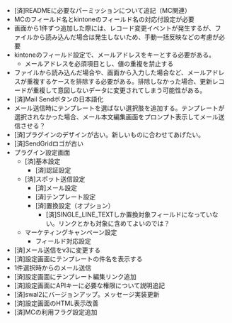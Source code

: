 - [済]READMEに必要なパーミッションについて追記（MC関連）
- MCのフィールド名とkintoneのフィールド名の対応付設定が必要
- 画面から1件ずつ追加した際には、レコード変更イベントが発生するが、ファイルから読み込んだ場合は発生しないため、手動一括反映などの考慮が必要
- kintoneのフィールド設定で、メールアドレスをキーとする必要がある。
  - メールアドレスを必須項目とし、値の重複を禁止する
- ファイルから読み込んだ場合や、画面から入力した場合など、メールアドレスが重複するケースを排除する必要がある。排除しなかった場合、更新レコードが重複して意図しないデータに変更されてしまう可能性がある。
- [済]Mail Sendボタンの日本語化
- メール送信時にテンプレートを選ばない選択肢を追加する。テンプレートが選択されなかった場合、メール本文編集画面をプロンプト表示してメール送信させる？
- [済]プラグインのデザインが古い。新しいものに合わせてあげたい。
- [済]SendGridロゴが古い
- プラグイン設定画面
  - [済]基本設定
    - [済]認証設定
  - [済]スポット送信設定
    - [済]メール設定
    - [済]テンプレート設定
    - [済]置換設定（オプション）
      - [済]SINGLE_LINE_TEXTしか置換対象フィールドになっていない。リンクとかも対象に含めてよいのでは？
  - マーケティングキャンペーン設定
    - フィールド対応設定
- [済]メール送信をv3に変更する
- [済]設定画面にテンプレートの件名を表示する
- 1件選択時からのメール送信
- [済]設定画面にテンプレート編集リンク追加
- [済]設定画面にAPIキーに必要な権限について説明追記
- [済]swal2にバージョンアップ。メッセージ実装更新
- [済]設定画面のHTML表示改善
- [済]MCの利用フラグ設定追加
